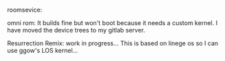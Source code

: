 roomsevice:

omni rom: It builds fine but won't boot because it needs a custom kernel. I have moved the device trees to my gitlab server.

Resurrection Remix: work in progress... This is based on linege os so I can use ggow's LOS kernel...

